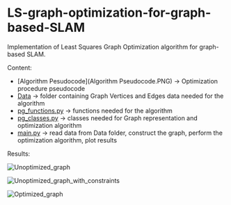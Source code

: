 # LS-graph-optimization-for-graph-based-SLAM
Implementation of Least Squares Graph Optimization algorithm for graph-based SLAM.

Content:
* [Algorithm Pesudocode](Algorithm Pseudocode.PNG) -> Optimization procedure pseudocode
* [Data](Data) -> folder containing Graph Vertices and Edges data needed for the algorithm
* [pg_functions.py](pg_functions.py) -> functions needed for the algorithm   
* [pg_classes.py](pg_classes.py) -> classes needed for Graph representation and optimization algorithm  
* [main.py](main.py) -> read data from Data folder, construct the graph, perform the optimization algorithm, plot results 
    
Results:

![Unoptimized_graph](https://user-images.githubusercontent.com/72970001/104933792-a1925900-59a9-11eb-9b82-62cf265e78f6.png)

![Unoptimized_graph_with_constraints](https://user-images.githubusercontent.com/72970001/104933881-bcfd6400-59a9-11eb-9db4-1241a8189cb4.png)

![Optimized_graph](https://user-images.githubusercontent.com/72970001/104933887-bff85480-59a9-11eb-8726-ac98495f530b.png)


